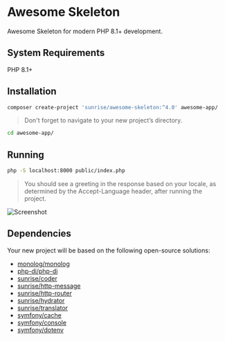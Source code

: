 # Awesome Skeleton

Awesome Skeleton for modern PHP 8.1+ development.

## System Requirements

PHP 8.1+

## Installation

```bash
composer create-project 'sunrise/awesome-skeleton:^4.0' awesome-app/
```

> Don't forget to navigate to your new project’s directory.

```bash
cd awesome-app/
```

## Running

```bash
php -S localhost:8000 public/index.php
```

> You should see a greeting in the response based on your locale, as determined by the Accept-Language header, after running the project.

![Screenshot](/media/greeting-screenshot.png)

## Dependencies

Your new project will be based on the following open-source solutions:

- [monolog/monolog](https://packagist.org/packages/monolog/monolog)
- [php-di/php-di](https://packagist.org/packages/php-di/php-di)
- [sunrise/coder](/docs/sunrise/coder/)
- [sunrise/http-message](/docs/sunrise/http-message/)
- [sunrise/http-router](/docs/sunrise/http-router/)
- [sunrise/hydrator](/docs/sunrise/hydrator/)
- [sunrise/translator](/docs/sunrise/translator/)
- [symfony/cache](https://packagist.org/packages/symfony/cache)
- [symfony/console](https://packagist.org/packages/symfony/console)
- [symfony/dotenv](https://packagist.org/packages/symfony/dotenv)
